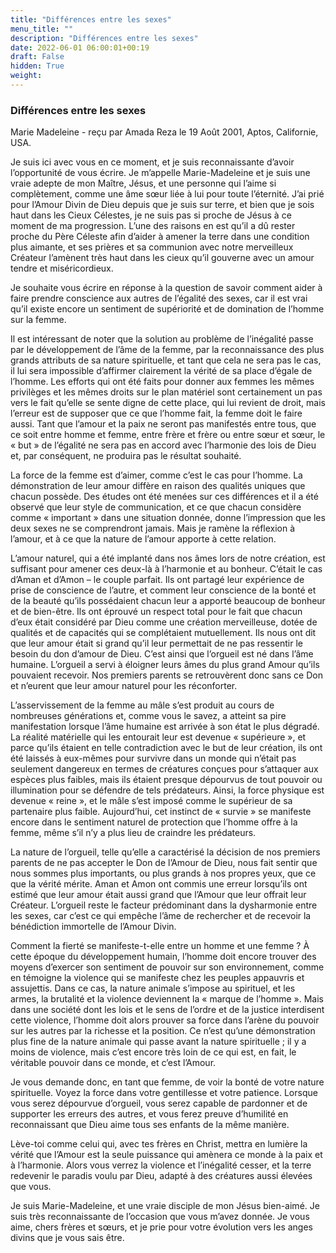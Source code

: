 ```yaml
---
title: "Différences entre les sexes"
menu_title: ""
description: "Différences entre les sexes"
date: 2022-06-01 06:00:01+00:19
draft: False
hidden: True
weight:
---
```

### Différences entre les sexes

Marie Madeleine - reçu par Amada Reza le 19 Août 2001, Aptos, Californie, USA.

Je suis ici avec vous en ce moment, et je suis reconnaissante d’avoir l’opportunité de vous écrire. Je m’appelle Marie-Madeleine et je suis une vraie adepte de mon Maître, Jésus, et une personne qui l’aime si complètement, comme une âme sœur liée à lui pour toute l’éternité. J’ai prié pour l’Amour Divin de Dieu depuis que je suis sur terre, et bien que je sois haut dans les Cieux Célestes, je ne suis pas si proche de Jésus à ce moment de ma progression. L’une des raisons en est qu’il a dû rester proche du Père Céleste afin d’aider à amener la terre dans une condition plus aimante, et ses prières et sa communion avec notre merveilleux Créateur l’amènent très haut dans les cieux qu’il gouverne avec un amour tendre et miséricordieux.

Je souhaite vous écrire en réponse à la question de savoir comment aider à faire prendre conscience aux autres de l’égalité des sexes, car il est vrai qu’il existe encore un sentiment de supériorité et de domination de l’homme sur la femme.

Il est intéressant de noter que la solution au problème de l’inégalité passe par le développement de l’âme de la femme, par la reconnaissance des plus grands attributs de sa nature spirituelle, et tant que cela ne sera pas le cas, il lui sera impossible d’affirmer clairement la vérité de sa place d’égale de l’homme. Les efforts qui ont été faits pour donner aux femmes les mêmes privilèges et les mêmes droits sur le plan matériel sont certainement un pas vers le fait qu’elle se sente digne de cette place, qui lui revient de droit, mais l’erreur est de supposer que ce que l’homme fait, la femme doit le faire aussi. Tant que l’amour et la paix ne seront pas manifestés entre tous, que ce soit entre homme et femme, entre frère et frère ou entre sœur et sœur, le « but » de l’égalité ne sera pas en accord avec l’harmonie des lois de Dieu et, par conséquent, ne produira pas le résultat souhaité.

La force de la femme est d’aimer, comme c’est le cas pour l’homme. La démonstration de leur amour diffère en raison des qualités uniques que chacun possède. Des études ont été menées sur ces différences et il a été observé que leur style de communication, et ce que chacun considère comme « important » dans une situation donnée, donne l’impression que les deux sexes ne se comprendront jamais. Mais je ramène la réflexion à l’amour, et à ce que la nature de l’amour apporte à cette relation.

L’amour naturel, qui a été implanté dans nos âmes lors de notre création, est suffisant pour amener ces deux-là à l’harmonie et au bonheur. C’était le cas d’Aman et d’Amon – le couple parfait. Ils ont partagé leur expérience de prise de conscience de l’autre, et comment leur conscience de la bonté et de la beauté qu’ils possédaient chacun leur a apporté beaucoup de bonheur et de bien-être. Ils ont éprouvé un respect total pour le fait que chacun d’eux était considéré par Dieu comme une création merveilleuse, dotée de qualités et de capacités qui se complétaient mutuellement. Ils nous ont dit que leur amour était si grand qu’il leur permettait de ne pas ressentir le besoin du don d’amour de Dieu. C’est ainsi que l’orgueil est né dans l’âme humaine. L’orgueil a servi à éloigner leurs âmes du plus grand Amour qu’ils pouvaient recevoir. Nos premiers parents se retrouvèrent donc sans ce Don et n’eurent que leur amour naturel pour les réconforter.

L’asservissement de la femme au mâle s’est produit au cours de nombreuses générations et, comme vous le savez, a atteint sa pire manifestation lorsque l’âme humaine est arrivée à son état le plus dégradé. La réalité matérielle qui les entourait leur est devenue « supérieure », et parce qu’ils étaient en telle contradiction avec le but de leur création, ils ont été laissés à eux-mêmes pour survivre dans un monde qui n’était pas seulement dangereux en termes de créatures conçues pour s’attaquer aux espèces plus faibles, mais ils étaient presque dépourvus de tout pouvoir ou illumination pour se défendre de tels prédateurs. Ainsi, la force physique est devenue « reine », et le mâle s’est imposé comme le supérieur de sa partenaire plus faible. Aujourd’hui, cet instinct de « survie » se manifeste encore dans le sentiment naturel de protection que l’homme offre à la femme, même s’il n’y a plus lieu de craindre les prédateurs.

La nature de l’orgueil, telle qu’elle a caractérisé la décision de nos premiers parents de ne pas accepter le Don de l’Amour de Dieu, nous fait sentir que nous sommes plus importants, ou plus grands à nos propres yeux, que ce que la vérité mérite. Aman et Amon ont commis une erreur lorsqu’ils ont estimé que leur amour était aussi grand que l’Amour que leur offrait leur Créateur. L’orgueil reste le facteur prédominant dans la dysharmonie entre les sexes, car c’est ce qui empêche l’âme de rechercher et de recevoir la bénédiction immortelle de l’Amour Divin.

Comment la fierté se manifeste-t-elle entre un homme et une femme ? À cette époque du développement humain, l’homme doit encore trouver des moyens d’exercer son sentiment de pouvoir sur son environnement, comme en témoigne la violence qui se manifeste chez les peuples appauvris et assujettis. Dans ce cas, la nature animale s’impose au spirituel, et les armes, la brutalité et la violence deviennent la « marque de l’homme ». Mais dans une société dont les lois et le sens de l’ordre et de la justice interdisent cette violence, l’homme doit alors prouver sa force dans l’arène du pouvoir sur les autres par la richesse et la position. Ce n’est qu’une démonstration plus fine de la nature animale qui passe avant la nature spirituelle ; il y a moins de violence, mais c’est encore très loin de ce qui est, en fait, le véritable pouvoir dans ce monde, et c’est l’Amour.

Je vous demande donc, en tant que femme, de voir la bonté de votre nature spirituelle. Voyez la force dans votre gentillesse et votre patience. Lorsque vous serez dépourvue d’orgueil, vous serez capable de pardonner et de supporter les erreurs des autres, et vous ferez preuve d’humilité en reconnaissant que Dieu aime tous ses enfants de la même manière.

Lève-toi comme celui qui, avec tes frères en Christ, mettra en lumière la vérité que l’Amour est la seule puissance qui amènera ce monde à la paix et à l’harmonie. Alors vous verrez la violence et l’inégalité cesser, et la terre redevenir le paradis voulu par Dieu, adapté à des créatures aussi élevées que vous.

Je suis Marie-Madeleine, et une vraie disciple de mon Jésus bien-aimé. Je suis très reconnaissante de l’occasion que vous m’avez donnée. Je vous aime, chers frères et sœurs, et je prie pour votre évolution vers les anges divins que je vous sais être.
